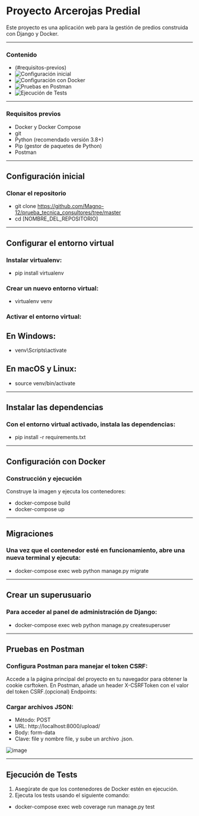 # Proyecto Arcerojas Predial

Este proyecto es una aplicación web para la gestión de predios construida con Django y Docker.

------
### Contenido
- (#requisitos-previos)
- ![Configuración inicial](#configuración-inicial)
- ![Configuración con Docker](#configuración-con-docker)
- ![Pruebas en Postman](#pruebas-en-postman)
- ![Ejecución de Tests](#ejecución-de-tests)

------
### Requisitos previos
- Docker y Docker Compose
- git
- Python (recomendado versión 3.8+)
- Pip (gestor de paquetes de Python)
- Postman

-----
## Configuración inicial
### Clonar el repositorio

- git clone https://github.com/Magno-12/prueba_tecnica_consultores/tree/master
- cd [NOMBRE_DEL_REPOSITORIO]

-----
## Configurar el entorno virtual
### Instalar virtualenv:

- pip install virtualenv

### Crear un nuevo entorno virtual:
- virtualenv venv

### Activar el entorno virtual:
## En Windows:
- venv\Scripts\activate

## En macOS y Linux:
- source venv/bin/activate

-----
## Instalar las dependencias
### Con el entorno virtual activado, instala las dependencias:

- pip install -r requirements.txt

-----
## Configuración con Docker
### Construcción y ejecución
Construye la imagen y ejecuta los contenedores:

- docker-compose build
- docker-compose up

-----
## Migraciones
### Una vez que el contenedor esté en funcionamiento, abre una nueva terminal y ejecuta:

- docker-compose exec web python manage.py migrate

-----
## Crear un superusuario
### Para acceder al panel de administración de Django:

- docker-compose exec web python manage.py createsuperuser

-----
## Pruebas en Postman
### Configura Postman para manejar el token CSRF:

Accede a la página principal del proyecto en tu navegador para obtener la cookie csrftoken.
En Postman, añade un header X-CSRFToken con el valor del token CSRF.(opcional)
Endpoints:

### Cargar archivos JSON:

- Método: POST
- URL: http://localhost:8000/upload/
- Body: form-data
- Clave: file y nombre file, y sube un archivo .json.

![image](https://github.com/Magno-12/prueba_tecnica_consultores/assets/66977118/608b2921-980a-4fd7-8e39-208588e1e57d)

-----
## Ejecución de Tests
1. Asegúrate de que los contenedores de Docker estén en ejecución.
2. Ejecuta los tests usando el siguiente comando:

- docker-compose exec web coverage run manage.py test
